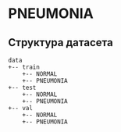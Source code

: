 # PNEUMONIA

## Структура датасета
```
data
+-- train
    +-- NORMAL
    +-- PNEUMONIA
+-- test
    +-- NORMAL
    +-- PNEUMONIA
+-- val
    +-- NORMAL
    +-- PNEUMONIA
```